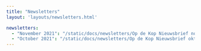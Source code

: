 ```yaml
---
title: "Newsletters"
layout: 'layouts/newsletters.html'

newsletters:
  - "November 2021": "/static/docs/newsletters/Op de Kop Nieuwsbrief november 2021.pdf"
  - "October 2021": "/static/docs/newsletters/Op de Kop Nieuwsbrief oktober 2021.pdf"
---
```


